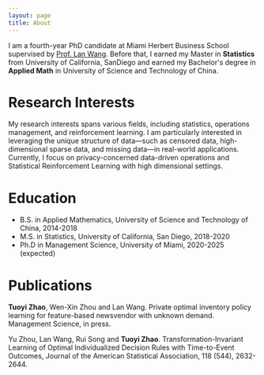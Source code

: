 ```yaml
---
layout: page
title: About
---
```


I am a fourth-year PhD candidate at Miami Herbert Business School supervised by [Prof. Lan Wang](https://sites.google.com/view/lanwang/home).
Before that, I earned my Master in **Statistics** from University of California, SanDiego and earned my Bachelor's degree in **Applied Math** in University of Science and Technology of China.

Research Interests
======

My research interests spans various fields, including statistics, operations management, and reinforcement learning. I am particularly interested in leveraging the unique structure of data—such as censored data, high-dimensional sparse data, and missing data—in real-world applications. Currently, I focus on privacy-concerned data-driven operations and Statistical Reinforcement Learning with high dimensional settings.


Education
======
* B.S. in Applied Mathematics, University of Science and Technology of China, 2014-2018
* M.S. in Statistics, University of California, San Diego, 2018-2020
* Ph.D in Management Science, University of Miami, 2020-2025 (expected)

Publications
======
**Tuoyi Zhao**, Wen-Xin Zhou and Lan Wang. Private optimal inventory policy learning for feature-based newsvendor with unknown demand. Management Science, in press.

Yu Zhou, Lan Wang, Rui Song and **Tuoyi Zhao**. Transformation-Invariant Learning of Optimal Individualized Decision Rules with Time-to-Event Outcomes, Journal of the American Statistical Association, 118 (544), 2632-2644.
